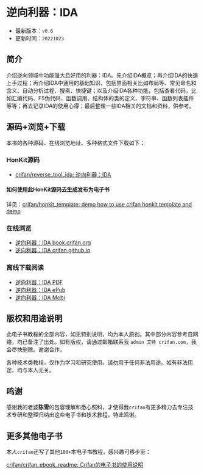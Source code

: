 # 逆向利器：IDA

* 最新版本：`v0.6`
* 更新时间：`20221023`

## 简介

介绍逆向领域中功能强大且好用的利器：IDA。先介绍IDA概览；再介绍IDA的快速上手过程；再介绍IDA中通用的基础知识，包括界面相关比如布局等、常见命名和含义、自动分析过程、搜索、快捷键；以及介绍IDA各种功能，包括查看代码，比如汇编代码、F5伪代码、函数调用、结构体的类的定义、字符串、函数列表插件等等；再去记录IDA的使用心得；最后整理一些IDA相关的文档和资料，供参考。

## 源码+浏览+下载

本书的各种源码、在线浏览地址、多种格式文件下载如下：

### HonKit源码

* [crifan/reverse_tool_ida: 逆向利器：IDA](https://github.com/crifan/reverse_tool_ida)

#### 如何使用此HonKit源码去生成发布为电子书

详见：[crifan/honkit_template: demo how to use crifan honkit template and demo](https://github.com/crifan/honkit_template)

### 在线浏览

* [逆向利器：IDA book.crifan.org](https://book.crifan.org/books/reverse_tool_ida/website)
* [逆向利器：IDA crifan.github.io](https://crifan.github.io/reverse_tool_ida/website)

### 离线下载阅读

* [逆向利器：IDA PDF](https://book.crifan.org/books/reverse_tool_ida/pdf/reverse_tool_ida.pdf)
* [逆向利器：IDA ePub](https://book.crifan.org/books/reverse_tool_ida/epub/reverse_tool_ida.epub)
* [逆向利器：IDA Mobi](https://book.crifan.org/books/reverse_tool_ida/mobi/reverse_tool_ida.mobi)

## 版权和用途说明

此电子书教程的全部内容，如无特别说明，均为本人原创。其中部分内容参考自网络，均已备注了出处。如有版权，请通过邮箱联系我 `admin 艾特 crifan.com`，我会尽快删除。谢谢合作。

各种技术类教程，仅作为学习和研究使用。请勿用于任何非法用途。如有非法用途，均与本人无关。

## 鸣谢

感谢我的老婆**陈雪**的包容理解和悉心照料，才使得我`crifan`有更多精力去专注技术专研和整理归纳出这些电子书和技术教程，特此鸣谢。

## 更多其他电子书

本人`crifan`还写了其他`100+`本电子书教程，感兴趣可移步至：

[crifan/crifan_ebook_readme: Crifan的电子书的使用说明](https://github.com/crifan/crifan_ebook_readme)
